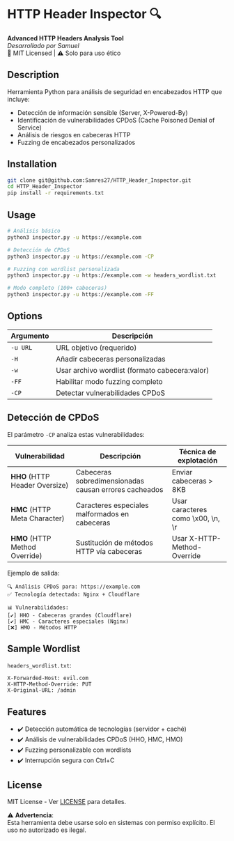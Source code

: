 
# HTTP Header Inspector 🔍

**Advanced HTTP Headers Analysis Tool**  
*Desarrollado por Samuel*  
📜 MIT Licensed | ⚠️ Solo para uso ético  

## Description
Herramienta Python para análisis de seguridad en encabezados HTTP que incluye:
- Detección de información sensible (Server, X-Powered-By)
- Identificación de vulnerabilidades CPDoS (Cache Poisoned Denial of Service)
- Análisis de riesgos en cabeceras HTTP
- Fuzzing de encabezados personalizados

## Installation
```bash
git clone git@github.com:Samres27/HTTP_Header_Inspector.git
cd HTTP_Header_Inspector
pip install -r requirements.txt
```

## Usage
```bash
# Análisis básico
python3 inspector.py -u https://example.com

# Detección de CPDoS
python3 inspector.py -u https://example.com -CP

# Fuzzing con wordlist personalizada
python3 inspector.py -u https://example.com -w headers_wordlist.txt

# Modo completo (100+ cabeceras)
python3 inspector.py -u https://example.com -FF
```

## Options
| Argumento | Descripción |
|-----------|-------------|
| `-u URL`  | URL objetivo (requerido) |
| `-H`      | Añadir cabeceras personalizadas |
| `-w`      | Usar archivo wordlist (formato cabecera:valor) |
| `-FF`     | Habilitar modo fuzzing completo |
| `-CP`     | Detectar vulnerabilidades CPDoS |

## Detección de CPDoS
El parámetro `-CP` analiza estas vulnerabilidades:

| Vulnerabilidad | Descripción | Técnica de explotación |
|---------------|-------------|------------------------|
| **HHO** (HTTP Header Oversize) | Cabeceras sobredimensionadas causan errores cacheados | Enviar cabeceras > 8KB |
| **HMC** (HTTP Meta Character) | Caracteres especiales malformados en cabeceras | Usar caracteres como \x00, \n, \r |
| **HMO** (HTTP Method Override) | Sustitución de métodos HTTP vía cabeceras | Usar X-HTTP-Method-Override |

Ejemplo de salida:
```
🔍 Análisis CPDoS para: https://example.com
✅ Tecnología detectada: Nginx + Cloudflare

📊 Vulnerabilidades:
[✔️] HHO - Cabeceras grandes (Cloudflare)
[✔️] HMC - Caracteres especiales (Nginx)
[❌] HMO - Métodos HTTP
```

## Sample Wordlist
`headers_wordlist.txt`:
```
X-Forwarded-Host: evil.com
X-HTTP-Method-Override: PUT
X-Original-URL: /admin
```

## Features
- ✔️ Detección automática de tecnologías (servidor + caché)
- ✔️ Análisis de vulnerabilidades CPDoS (HHO, HMC, HMO)
- ✔️ Fuzzing personalizable con wordlists
- ✔️ Interrupción segura con Ctrl+C


## License
MIT License - Ver [LICENSE](LICENSE) para detalles.

⚠️ **Advertencia**:  
Esta herramienta debe usarse solo en sistemas con permiso explícito. El uso no autorizado es ilegal.

